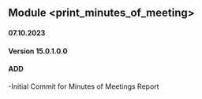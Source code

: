 ## Module <print_minutes_of_meeting>

#### 07.10.2023
#### Version 15.0.1.0.0
#### ADD

-Initial Commit for Minutes of Meetings Report

